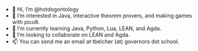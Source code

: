 - 👋 Hi, I’m @hotdogontology
- 👀 I’m interested in Java, interactive theorem provers, and making games with pico8.
- 🌱 I’m currently learning Java, Python, Lua, LEAN, and Agda.
- 💞️ I’m looking to collaborate on LEAN and Agda.
- 📫 You can send me an email at tbelcher (at) governors dot school.

<!---
teachbarefoot/teachbarefoot is a ✨ special ✨ repository because its `README.md` (this file) appears on your GitHub profile.
You can click the Preview link to take a look at your changes.
--->
